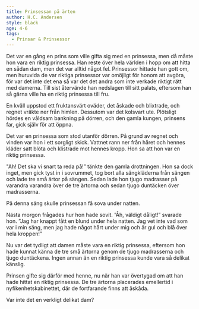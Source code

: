 ```yaml
---
title: Prinsessan på ärten
author: H.C. Andersen
style: black
age: 4-6
tags:
  - Prinsar & Prinsessor
---
```


Det var en gång en prins som ville gifta sig med en prinsessa, men då måste hon vara en riktig prinsessa. Han reste över hela världen i hopp om att hitta en sådan dam, men det var alltid något fel. Prinsessor hittade han gott om, men huruvida de var riktiga prinsessor var omöjligt för honom att avgöra, för var det inte det ena så var det det andra som inte verkade riktigt rätt med damerna. Till sist återvände han nedslagen till sitt palats, eftersom han så gärna ville ha en riktig prinsessa till fru.

En kväll uppstod ett fruktansvärt oväder, det åskade och blixtrade, och regnet vräkte ner från himlen. Dessutom var det kolsvart ute. Plötsligt hördes en våldsam bankning på dörren, och den gamla kungen, prinsens far, gick själv för att öppna.

Det var en prinsessa som stod utanför dörren. På grund av regnet och vinden var hon i ett sorgligt skick. Vattnet rann ner från håret och hennes kläder satt blöta och klistrade mot hennes kropp. Hon sa att hon var en riktig prinsessa.

"Ah! Det ska vi snart ta reda på!” tänkte den gamla drottningen. Hon sa dock inget, men gick tyst in i sovrummet, tog bort alla sängkläderna från sängen och lade tre små ärtor på sängen. Sedan lade hon tjugo madrasser på varandra varandra över de tre ärtorna och sedan tjugo duntäcken över madrasserna.

På denna säng skulle prinsessan få sova under natten.

Nästa morgon frågades hur hon hade sovit. ”Åh, väldigt dåligt!” svarade hon. ”Jag har knappt fått en blund under hela natten. Jag vet inte vad som var i min säng, men jag hade något hårt under mig och är gul och blå över hela kroppen!”

Nu var det tydligt att damen måste vara en riktig prinsessa, eftersom hon hade kunnat känna de tre små ärtorna genom de tjugo madrasserna och tjugo duntäckena. Ingen annan än en riktig prinsessa kunde vara så delikat känslig.

Prinsen gifte sig därför med henne, nu när han var övertygad om att han hade hittat en riktig prinsessa. De tre ärtorna placerades emellertid i nyfikenhetskabinettet, där de fortfarande finns att åskåda.

Var inte det en verkligt delikat dam?
